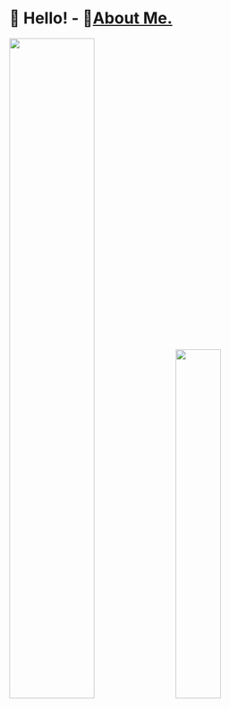 # 👋 Hello! - 📄[About Me.](https://serh1.github.io/responsive-portfolio)

<div class='container'>
<img style="height: auto; width: 55%;" class="img" src="https://github-readme-stats.vercel.app/api?username=Serh1&show_icons=true&theme=tokyonight" />
&nbsp;
&nbsp;
<img style="height: auto; width: 40%;" class="img" src="https://github-readme-stats.vercel.app/api/top-langs/?username=Serh1&show_icons=true&theme=tokyonight&hide=hack&&langs_count=8&layout=compact" /></div>
</div>

